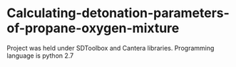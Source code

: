 # Calculating-detonation-parameters-of-propane-oxygen-mixture
Project was held under SDToolbox and Cantera libraries. Programming language is python 2.7
